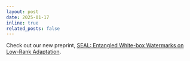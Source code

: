 ```yaml
---
layout: post
date: 2025-01-17
inline: true
related_posts: false
---
```


Check out our new preprint, [SEAL: Entangled White-box Watermarks on Low-Rank Adaptation](https://arxiv.org/abs/2501.09284).